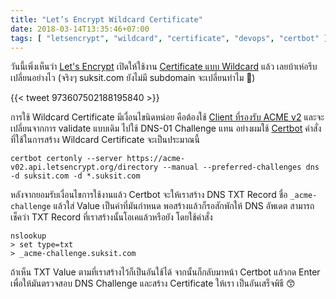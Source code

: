 ```yaml
---
title: "Let’s Encrypt Wildcard Certificate"
date: 2018-03-14T13:35:46+07:00
tags: [ "letsencrypt", "wildcard", "certificate", "devops", "certbot" ]
---
```


วันนี้เพิ่งเห็นว่า [Let's Encrypt](https://letsencrypt.org/) เปิดให้ใช้งาน [Certificate แบบ Wildcard](https://community.letsencrypt.org/t/acme-v2-and-wildcard-certificate-support-is-live/55579) แล้ว เลยบ้าเห่อรีบเปลี่ยนอย่างไว (จริงๆ suksit.com ยังไม่มี subdomain จะเปลี่ยนทำไม 🤣)

{{< tweet 973607502188195840 >}}

การใช้ Wildcard Certificate มีเงื่อนไขนิดหน่อย คือต้องใช้ [Client ที่รองรับ ACME v2](https://letsencrypt.org/docs/client-options/#acme-v2-compatible-clients) และจะเปลี่ยนจากการ validate แบบเดิม ไปใช้ DNS-01 Challenge แทน อย่างผมใช้ [Certbot](https://certbot.eff.org/) คำสั่งที่ใช้ในการสร้าง Wildcard Certificate จะเป็นประมาณนี้

<!--more-->

```none
certbot certonly --server https://acme-v02.api.letsencrypt.org/directory --manual --preferred-challenges dns -d suksit.com -d *.suksit.com
```

หลังจากยอมรับเงื่อนไขการใช้งานแล้ว Certbot จะให้เราสร้าง DNS TXT Record ชื่อ `_acme-challenge` แล้วใส่ Value เป็นค่าที่มันกำหนด พอสร้างแล้วก็รอสักพักให้ DNS อัพเดต สามารถเช็คว่า TXT Record ที่เราสร้างนั้นโอเคแล้วหรือยัง โดยใช้คำสั่ง

```none
nslookup
> set type=txt
> _acme-challenge.suksit.com
```

ถ้าเห็น TXT Value ตามที่เราสร้างไว้ก็เป็นอันใช้ได้ จากนั้นก็กลับมาหน้า Certbot แล้วกด Enter เพื่อให้มันตรวจสอบ DNS Challenge และสร้าง Certificate ให้เรา เป็นอันเสร็จพิธี 😙
